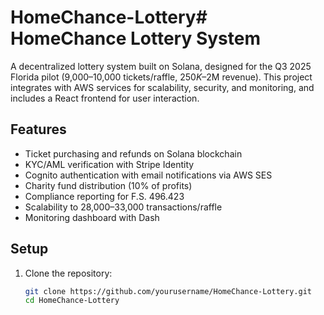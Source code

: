 # HomeChance-Lottery# HomeChance Lottery System

A decentralized lottery system built on Solana, designed for the Q3 2025 Florida pilot (9,000–10,000 tickets/raffle, $250K–$2M revenue). This project integrates with AWS services for scalability, security, and monitoring, and includes a React frontend for user interaction.

## Features

- Ticket purchasing and refunds on Solana blockchain
- KYC/AML verification with Stripe Identity
- Cognito authentication with email notifications via AWS SES
- Charity fund distribution (10% of profits)
- Compliance reporting for F.S. 496.423
- Scalability to 28,000–33,000 transactions/raffle
- Monitoring dashboard with Dash

## Setup

1. Clone the repository:
   ```bash
   git clone https://github.com/yourusername/HomeChance-Lottery.git
   cd HomeChance-Lottery
   ```

